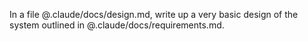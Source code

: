 In a file @.claude/docs/design.md, write up a very basic design of the system outlined in @.claude/docs/requirements.md.
